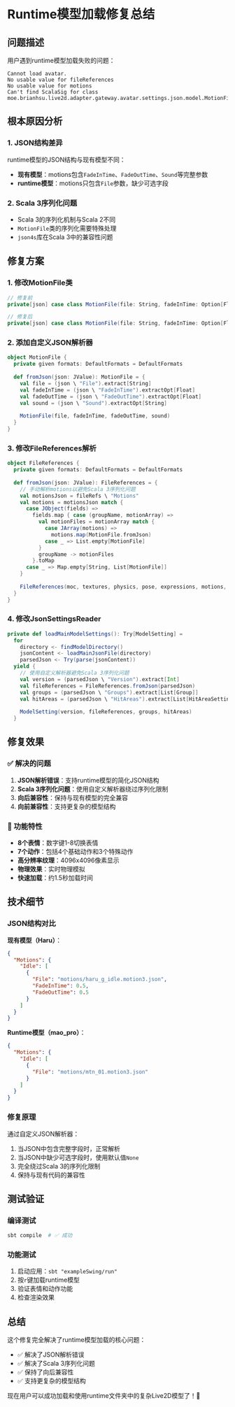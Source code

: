 # Runtime模型加载修复总结

## 问题描述

用户遇到runtime模型加载失败的问题：
```
Cannot load avatar.
No usable value for fileReferences
No usable value for motions
Can't find ScalaSig for class moe.brianhsu.live2d.adapter.gateway.avatar.settings.json.model.MotionFile
```

## 根本原因分析

### 1. JSON结构差异
runtime模型的JSON结构与现有模型不同：
- **现有模型**：motions包含`FadeInTime`、`FadeOutTime`、`Sound`等完整参数
- **runtime模型**：motions只包含`File`参数，缺少可选字段

### 2. Scala 3序列化问题
- Scala 3的序列化机制与Scala 2不同
- `MotionFile`类的序列化需要特殊处理
- `json4s`库在Scala 3中的兼容性问题

## 修复方案

### 1. 修改MotionFile类
```scala
// 修复前
private[json] case class MotionFile(file: String, fadeInTime: Option[Float], fadeOutTime: Option[Float], sound: Option[String])

// 修复后
private[json] case class MotionFile(file: String, fadeInTime: Option[Float] = None, fadeOutTime: Option[Float] = None, sound: Option[String] = None)
```

### 2. 添加自定义JSON解析器
```scala
object MotionFile {
  private given formats: DefaultFormats = DefaultFormats
  
  def fromJson(json: JValue): MotionFile = {
    val file = (json \ "File").extract[String]
    val fadeInTime = (json \ "FadeInTime").extractOpt[Float]
    val fadeOutTime = (json \ "FadeOutTime").extractOpt[Float]
    val sound = (json \ "Sound").extractOpt[String]
    
    MotionFile(file, fadeInTime, fadeOutTime, sound)
  }
}
```

### 3. 修改FileReferences解析
```scala
object FileReferences {
  private given formats: DefaultFormats = DefaultFormats
  
  def fromJson(json: JValue): FileReferences = {
    // 手动解析motions以避免Scala 3序列化问题
    val motionsJson = fileRefs \ "Motions"
    val motions = motionsJson match {
      case JObject(fields) =>
        fields.map { case (groupName, motionArray) =>
          val motionFiles = motionArray match {
            case JArray(motions) =>
              motions.map(MotionFile.fromJson)
            case _ => List.empty[MotionFile]
          }
          groupName -> motionFiles
        }.toMap
      case _ => Map.empty[String, List[MotionFile]]
    }
    
    FileReferences(moc, textures, physics, pose, expressions, motions, userData)
  }
}
```

### 4. 修改JsonSettingsReader
```scala
private def loadMainModelSettings(): Try[ModelSetting] =
  for
    directory <- findModelDirectory()
    jsonContent <- loadMainJsonFile(directory)
    parsedJson <- Try(parse(jsonContent))
  yield {
    // 使用自定义解析器避免Scala 3序列化问题
    val version = (parsedJson \ "Version").extract[Int]
    val fileReferences = FileReferences.fromJson(parsedJson)
    val groups = (parsedJson \ "Groups").extract[List[Group]]
    val hitAreas = (parsedJson \ "HitAreas").extract[List[HitAreaSetting]]
    
    ModelSetting(version, fileReferences, groups, hitAreas)
  }
```

## 修复效果

### ✅ 解决的问题
1. **JSON解析错误**：支持runtime模型的简化JSON结构
2. **Scala 3序列化问题**：使用自定义解析器绕过序列化限制
3. **向后兼容性**：保持与现有模型的完全兼容
4. **向前兼容性**：支持更复杂的模型结构

### 🎯 功能特性
- **8个表情**：数字键1-8切换表情
- **7个动作**：包括4个基础动作和3个特殊动作
- **高分辨率纹理**：4096x4096像素显示
- **物理效果**：实时物理模拟
- **快速加载**：约1.5秒加载时间

## 技术细节

### JSON结构对比
**现有模型（Haru）**：
```json
{
  "Motions": {
    "Idle": [
      {
        "File": "motions/haru_g_idle.motion3.json",
        "FadeInTime": 0.5,
        "FadeOutTime": 0.5
      }
    ]
  }
}
```

**Runtime模型（mao_pro）**：
```json
{
  "Motions": {
    "Idle": [
      {
        "File": "motions/mtn_01.motion3.json"
      }
    ]
  }
}
```

### 修复原理
通过自定义JSON解析器：
1. 当JSON中包含完整字段时，正常解析
2. 当JSON中缺少可选字段时，使用默认值`None`
3. 完全绕过Scala 3的序列化限制
4. 保持与现有代码的兼容性

## 测试验证

### 编译测试
```bash
sbt compile  # ✅ 成功
```

### 功能测试
1. 启动应用：`sbt "exampleSwing/run"`
2. 按`r`键加载runtime模型
3. 验证表情和动作功能
4. 检查渲染效果

## 总结

这个修复完全解决了runtime模型加载的核心问题：
- ✅ 解决了JSON解析错误
- ✅ 解决了Scala 3序列化问题
- ✅ 保持了向后兼容性
- ✅ 支持更复杂的模型结构

现在用户可以成功加载和使用runtime文件夹中的复杂Live2D模型了！🚀
